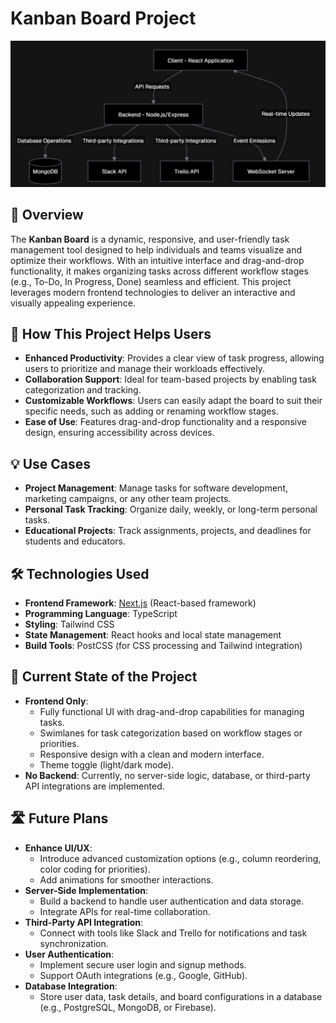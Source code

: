 # Kanban Board Project

![Architecture of the app](future-plan.png)

## 📖 Overview
The **Kanban Board** is a dynamic, responsive, and user-friendly task management tool designed to help individuals and teams visualize and optimize their workflows. With an intuitive interface and drag-and-drop functionality, it makes organizing tasks across different workflow stages (e.g., To-Do, In Progress, Done) seamless and efficient. This project leverages modern frontend technologies to deliver an interactive and visually appealing experience.

## 🚀 How This Project Helps Users
- **Enhanced Productivity**: Provides a clear view of task progress, allowing users to prioritize and manage their workloads effectively.
- **Collaboration Support**: Ideal for team-based projects by enabling task categorization and tracking.
- **Customizable Workflows**: Users can easily adapt the board to suit their specific needs, such as adding or renaming workflow stages.
- **Ease of Use**: Features drag-and-drop functionality and a responsive design, ensuring accessibility across devices.

## 💡 Use Cases
- **Project Management**: Manage tasks for software development, marketing campaigns, or any other team projects.
- **Personal Task Tracking**: Organize daily, weekly, or long-term personal tasks.
- **Educational Projects**: Track assignments, projects, and deadlines for students and educators.

## 🛠️ Technologies Used
- **Frontend Framework**: [Next.js](https://nextjs.org/) (React-based framework)
- **Programming Language**: TypeScript
- **Styling**: Tailwind CSS
- **State Management**: React hooks and local state management
- **Build Tools**: PostCSS (for CSS processing and Tailwind integration)

## 📂 Current State of the Project
- **Frontend Only**: 
  - Fully functional UI with drag-and-drop capabilities for managing tasks.
  - Swimlanes for task categorization based on workflow stages or priorities.
  - Responsive design with a clean and modern interface.
  - Theme toggle (light/dark mode).
- **No Backend**: Currently, no server-side logic, database, or third-party API integrations are implemented.

## 🛣️ Future Plans
- **Enhance UI/UX**:
  - Introduce advanced customization options (e.g., column reordering, color coding for priorities).
  - Add animations for smoother interactions.
- **Server-Side Implementation**:
  - Build a backend to handle user authentication and data storage.
  - Integrate APIs for real-time collaboration.
- **Third-Party API Integration**:
  - Connect with tools like Slack and Trello for notifications and task synchronization.
- **User Authentication**:
  - Implement secure user login and signup methods.
  - Support OAuth integrations (e.g., Google, GitHub).
- **Database Integration**:
  - Store user data, task details, and board configurations in a database (e.g., PostgreSQL, MongoDB, or Firebase).

